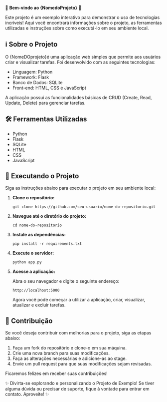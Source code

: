 🎉 **Bem-vindo ao {NomedoProjeto}** 🚀

Este projeto é um exemplo interativo para demonstrar o uso de tecnologias incríveis! Aqui você encontrará informações sobre o projeto, as ferramentas utilizadas e instruções sobre como executá-lo em seu ambiente local.

## ℹ️ Sobre o Projeto

O {NomeDOprojeto}é uma aplicação web simples que permite aos usuários criar e visualizar tarefas. Foi desenvolvido com as seguintes tecnologias:

- Linguagem: Python
- Framework: Flask
- Banco de Dados: SQLite
- Front-end: HTML, CSS e JavaScript

A aplicação possui as funcionalidades básicas de CRUD (Create, Read, Update, Delete) para gerenciar tarefas.

## 🛠️ Ferramentas Utilizadas

- Python
- Flask
- SQLite
- HTML
- CSS
- JavaScript

## 🚀 Executando o Projeto

Siga as instruções abaixo para executar o projeto em seu ambiente local:

1. **Clone o repositório:**

   ```
   git clone https://github.com/seu-usuario/nome-do-repositorio.git
   ```

2. **Navegue até o diretório do projeto:**

   ```
   cd nome-do-repositorio
   ```

3. **Instale as dependências:**

   ```
   pip install -r requirements.txt
   ```

4. **Execute o servidor:**

   ```
   python app.py
   ```

5. **Acesse a aplicação:**

   Abra o seu navegador e digite o seguinte endereço:

   ```
   http://localhost:5000
   ```

   Agora você pode começar a utilizar a aplicação, criar, visualizar, atualizar e excluir tarefas.

## 📝 Contribuição

Se você deseja contribuir com melhorias para o projeto, siga as etapas abaixo:

1. Faça um fork do repositório e clone-o em sua máquina.
2. Crie uma nova branch para suas modificações.
3. Faça as alterações necessárias e adicione-as ao stage.
4. Envie um pull request para que suas modificações sejam revisadas.

Ficaremos felizes em receber suas contribuições!

✨ Divirta-se explorando e personalizando o Projeto de Exemplo! Se tiver alguma dúvida ou precisar de suporte, fique à vontade para entrar em contato. Aproveite! ✨
